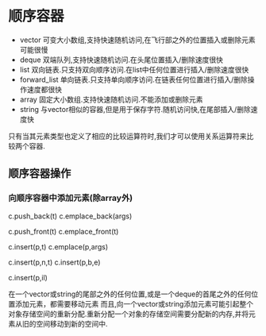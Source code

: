# 顺序容器

- vector        可变大小数组,支持快速随机访问,在飞行部之外的位置插入或删除元素可能很慢
- deque         双端队列,支持快速随机访问.在头尾位置插入/删除速度很快
- list          双向链表.只支持双向顺序访问.在list中任何位置进行插入/删除速度很快
- forward_list  单向链表.只支持单向顺序访问.在链表任何位置进行插入/删除操作速度都很快
- array         固定大小数组.支持快速随机访问.不能添加或删除元素
- string        与vector相似的容器,但是用于保存字符.随机访问快,在尾部插入/删除速度快

只有当其元素类型也定义了相应的比较运算符时,我们才可以使用关系运算符来比较两个容器.


## 顺序容器操作

### 向顺序容器中添加元素(除array外)

c.push_back(t)
c.emplace_back(args)

c.push_front(t)
c.emplace_front(t)

c.insert(p,t)
c.emplace(p,args)

c.insert(p,n,t)
c.insert(p,b,e)

c.insert(p,il)

在一个vector或string的尾部之外的任何位置,或是一个deque的首尾之外的任何位置添加元素，都需要移动元素
而且,向一个vector或string添加元素可能引起整个对象存储空间的重新分配.重新分配一个对象的存储空间需要分配新的内存,并将元素从旧的空间移动到新的空间中.
